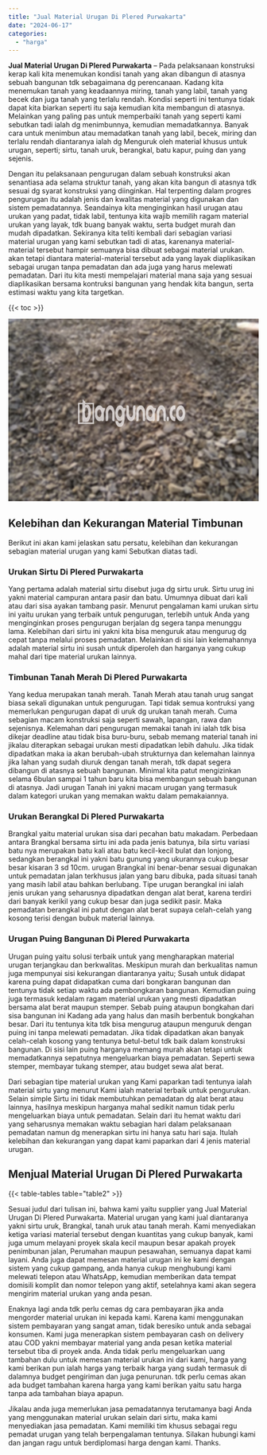```yaml
---
title: "Jual Material Urugan Di Plered Purwakarta"
date: "2024-06-17"
categories: 
  - "harga"
---
```


**Jual Material Urugan Di Plered Purwakarta** – Pada pelaksanaan konstruksi kerap kali kita menemukan kondisi tanah yang akan dibangun di atasnya sebuah bangunan tdk sebagaimana dg perencanaan. Kadang kita menemukan tanah yang keadaannya miring, tanah yang labil, tanah yang becek dan juga tanah yang terlalu rendah. Kondisi seperti ini tentunya tidak dapat kita biarkan seperti itu saja kemudian kita membangun di atasnya. Melainkan yang paling pas untuk memperbaiki tanah yang seperti kami sebutkan tadi ialah dg menimbunnya, kemudian memadatkannya. Banyak cara untuk menimbun atau memadatkan tanah yang labil, becek, miring dan terlalu rendah diantaranya ialah dg Menguruk oleh material khusus untuk urugan, seperti; sirtu, tanah uruk, berangkal, batu kapur, puing dan yang sejenis.

Dengan itu pelaksanaan pengurugan dalam sebuah konstruksi akan senantiasa ada selama struktur tanah, yang akan kita bangun di atasnya tdk sesuai dg syarat konstruksi yang diinginkan. Hal terpenting dalam progres pengurugan itu adalah jenis dan kwalitas material yang digunakan dan sistem pemadatannya. Seandainya kita menginginkan hasil urugan atau urukan yang padat, tidak labil, tentunya kita wajib memilih ragam material urukan yang layak, tdk buang banyak waktu, serta budget murah dan mudah dipadatkan. Sekiranya kita teliti kembali dari sebagian variasi material urugan yang kami sebutkan tadi di atas, karenanya material-material tersebut hampir semuanya bisa dibuat sebagai material urukan. akan tetapi diantara material-material tersebut ada yang layak diaplikasikan sebagai urugan tanpa pemadatan dan ada juga yang harus melewati pemadatan. Dari itu kita mesti mempelajari material mana saja yang sesuai diaplikasikan bersama kontruksi bangunan yang hendak kita bangun, serta estimasi waktu yang kita targetkan.

{{< toc >}}

![Jual Material Urugan Di Plered Purwakarta](/images/jual-urugan-24.png)

## Kelebihan dan Kekurangan Material Timbunan

Berikut ini akan kami jelaskan satu persatu, kelebihan dan kekurangan sebagian material urugan yang kami Sebutkan diatas tadi.

### Urukan Sirtu Di Plered Purwakarta

Yang pertama adalah material sirtu disebut juga dg sirtu uruk. Sirtu urug ini yakni material campuran antara pasir dan batu. Umumnya dibuat dari kali atau dari sisa ayakan tambang pasir. Menurut pengalaman kami urukan sirtu ini yaitu urukan yang terbaik untuk pengurugan, terlebih untuk Anda yang menginginkan proses pengurugan berjalan dg segera tanpa menunggu lama. Kelebihan dari sirtu ini yakni kita bisa menguruk atau mengurug dg cepat tanpa melalui proses pemadatan. Melainkan di sisi lain kelemahannya adalah material sirtu ini susah untuk diperoleh dan harganya yang cukup mahal dari tipe material urukan lainnya.

### Timbunan Tanah Merah Di Plered Purwakarta

Yang kedua merupakan tanah merah. Tanah Merah atau tanah urug sangat biasa sekali digunakan untuk pengurugan. Tapi tidak semua kontruksi yang memerlukan pengurugan dapat di uruk dg urukan tanah merah. Cuma sebagian macam konstruksi saja seperti sawah, lapangan, rawa dan sejenisnya. Kelemahan dari pengurugan memakai tanah ini ialah tdk bisa dikejar deadline atau tidak bisa buru-buru, sebab memang material tanah ini jikalau diterapkan sebagai urukan mesti dipadatkan lebih dahulu. Jika tidak dipadatkan maka ia akan berubah-ubah strukturnya dan kelemahan lainnya jika lahan yang sudah diuruk dengan tanah merah, tdk dapat segera dibangun di atasnya sebuah bangunan. Minimal kita patut mengizinkan selama 6bulan sampai 1 tahun baru kita bisa membangun sebuah bangunan di atasnya. Jadi urugan Tanah ini yakni macam urugan yang termasuk dalam kategori urukan yang memakan waktu dalam pemakaiannya.

### Urukan Berangkal Di Plered Purwakarta

Brangkal yaitu material urukan sisa dari pecahan batu makadam. Perbedaan antara Brangkal bersama sirtu ini ada pada jenis batunya, bila sirtu variasi batu nya merupakan batu kali atau batu kecil-kecil bulat dan lonjong, sedangkan berangkal ini yakni batu gunung yang ukurannya cukup besar besar kisaran 3 sd 10cm. urugan Brangkal ini benar-benar sesuai digunakan untuk pemadatan jalan terkhusus jalan yang baru dibuka, pada situasi tanah yang masih labil atau bahkan berlubang. Tipe urugan berangkal ini ialah jenis urukan yang seharusnya dipadatkan dengan alat berat, karena terdiri dari banyak kerikil yang cukup besar dan juga sedikit pasir. Maka pemadatan berangkal ini patut dengan alat berat supaya celah-celah yang kosong terisi dengan bubuk material lainnya.

### Urugan Puing Bangunan Di Plered Purwakarta

Urugan puing yaitu solusi terbaik untuk yang mengharapkan material urugan terjangkau dan berkwalitas. Meskipun murah dan berkualitas namun juga mempunyai sisi kekurangan diantaranya yaitu; Susah untuk didapat karena puing dapat didapatkan cuma dari bongkaran bangunan dan tentunya tidak setiap waktu ada pembongkaran bangunan. Kemudian puing juga termasuk kedalam ragam material urukan yang mesti dipadatkan bersama alat berat maupun stemper. Sebab puing ataupun bongkahan dari sisa bangunan ini Kadang ada yang halus dan masih berbentuk bongkahan besar. Dari itu tentunya kita tdk bisa mengurug ataupun menguruk dengan puing ini tanpa melewati pemadatan. Jika tidak dipadatkan akan banyak celah-celah kosong yang tentunya betul-betul tdk baik dalam konstruksi bangunan. Di sisi lain puing harganya memang murah akan tetapi untuk memadatkannya sepatutnya mengeluarkan biaya pemadatan. Seperti sewa stemper, membayar tukang stemper, atau budget sewa alat berat.

Dari sebagian tipe material urukan yang Kami paparkan tadi tentunya ialah material sirtu yang menurut Kami ialah material terbaik untuk pengurukan. Selain simple Sirtu ini tidak membutuhkan pemadatan dg alat berat atau lainnya, hasilnya meskipun harganya mahal sedikit namun tidak perlu mengeluarkan biaya untuk pemadatan. Selain dari itu hemat waktu dari yang seharusnya memakan waktu sebagian hari dalam pelaksanaan pemadatan namun dg menerapkan sirtu ini hanya satu hari saja. Itulah kelebihan dan kekurangan yang dapat kami paparkan dari 4 jenis material urugan.

## Menjual Material Urugan Di Plered Purwakarta

{{< table-tables table="table2" >}}

Sesuai judul dari tulisan ini, bahwa kami yaitu supplier yang Jual Material Urugan Di Plered Purwakarta. Material urugan yang kami jual diantaranya yakni sirtu uruk, Brangkal, tanah uruk atau tanah merah. Kami menyediakan ketiga variasi material tersebut dengan kuantitas yang cukup banyak, kami juga umum melayani proyek skala kecil maupun besar apakah proyek penimbunan jalan, Perumahan maupun pesawahan, semuanya dapat kami layani. Anda juga dapat memesan material urugan ini ke kami dengan sistem yang cukup gampang, anda hanya cukup menghubungi kami melewati telepon atau WhatsApp, kemudian memberikan data tempat domisili komplit dan nomor telepon yang aktif, setelahnya kami akan segera mengirim material urukan yang anda pesan.

Enaknya lagi anda tdk perlu cemas dg cara pembayaran jika anda mengorder material urukan ini kepada kami. Karena kami menggunakan sistem pembayaran yang sangat aman, tidak beresiko untuk anda sebagai konsumen. Kami juga menerapkan sistem pembayaran cash on delivery atau COD yakni membayar material yang anda pesan ketika material tersebut tiba di proyek anda. Anda tidak perlu mengeluarkan uang tambahan dulu untuk memesan material urukan ini dari kami, harga yang kami berikan pun ialah harga yang terbaik harga yang sudah termasuk di dalamnya budget pengiriman dan juga penurunan. tdk perlu cemas akan ada budget tambahan karena harga yang kami berikan yaitu satu harga tanpa ada tambahan biaya apapun.

Jikalau anda juga memerlukan jasa pemadatannya terutamanya bagi Anda yang menggunakan material urukan selain dari sirtu, maka kami menyediakan jasa pemadatan. Kami memiliki tim khusus sebagai regu pemadat urugan yang telah berpengalaman tentunya. Silakan hubungi kami dan jangan ragu untuk berdiplomasi harga dengan kami. Thanks.
